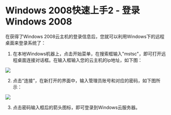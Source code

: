 <!-- --- tag: Windows2008快速上手 -->

# Windows 2008快速上手2 - 登录Windows 2008

在获得了Windows 2008云主机的登录信息后，您就可以利用Windows下的远程桌面来登录系统了：

1. 在本地Windows机器上，点击开始菜单，在搜索框输入"mstsc"，即可打开远程桌面连接对话框。在输入框输入您的云主机的ip地址，如下图：

  ![](http://wiki.emagineconcept.com/_media/win2008_1.png?t=1394012946&w=424&h=245&tok=3c6af0)

2. 点击“连接”，在新打开的界面中，输入管理员账号和对应的密码，如下图所示：

  ![](http://wiki.emagineconcept.com/_media/win2008_2.png?t=1394013285&w=500&h=373&tok=da77be)

3. 点击密码输入框后的箭头图标，即可登录到Windows云服务器。